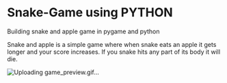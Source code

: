 # Snake-Game using PYTHON

Building snake and apple game in pygame and python

Snake and apple is a simple game where when snake eats an apple it gets longer and your score increases. If you snake hits any part of its body it will die.

![Uploading game_preview.gif…]()
